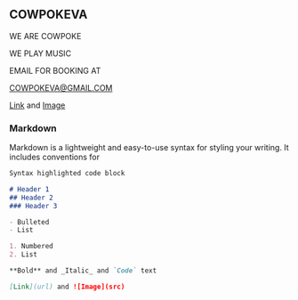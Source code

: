 ## COWPOKEVA

WE ARE COWPOKE

WE PLAY MUSIC

EMAIL FOR BOOKING AT

COWPOKEVA@GMAIL.COM



[Link](https://www.youtube.com/results?search_query=cowpokeva) and [Image](src)










### Markdown

Markdown is a lightweight and easy-to-use syntax for styling your writing. It includes conventions for

```markdown
Syntax highlighted code block

# Header 1
## Header 2
### Header 3

- Bulleted
- List

1. Numbered
2. List

**Bold** and _Italic_ and `Code` text

[Link](url) and ![Image](src)
```
